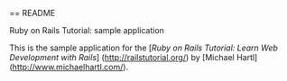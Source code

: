 == README

Ruby on Rails Tutorial: sample application

This is the sample application for the [*Ruby on Rails Tutorial: Learn Web Development with Rails*]
(http://railstutorial.org/) by [Michael Hartl] (http://www.michaelhartl.com/).